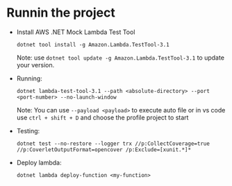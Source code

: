 # Runnin the project

* Install AWS .NET Mock Lambda Test Tool

    ```shell
    dotnet tool install -g Amazon.Lambda.TestTool-3.1
    ```
	
	Note: use `dotnet tool update -g Amazon.Lambda.TestTool-3.1` to update your version.

* Running:

    ```shell
    dotnet lambda-test-tool-3.1 --path <absolute-directory> --port <port-number> --no-launch-window 
    ```

    Note: You can use `--payload <payload>` to execute auto file or in vs code use `ctrl + shift + D` and choose the profile project to start

* Testing:

    ```shell
    dotnet test --no-restore --logger trx //p:CollectCoverage=true //p:CoverletOutputFormat=opencover /p:Exclude=[xunit.*]*
    ```

* Deploy lambda:

    ```shell
    dotnet lambda deploy-function <my-function>
    ```